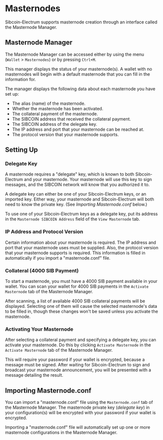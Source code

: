 # Masternodes

Sibcoin-Electrum supports masternode creation through an interface called the Masternode Manager.

## Masternode Manager

The Masternode Manager can be accessed either by using the menu (`Wallet` > `Masternodes`) or
by pressing `Ctrl+M`.

This manager displays the status of your masternode(s). A wallet with no masternodes will begin
with a default masternode that you can fill in the information for.

The manager displays the following data about each masternode you have set up:

- The alias (name) of the masternode.
- Whether the masternode has been activated.
- The collateral payment of the masternode.
- The SIBCOIN address that received the collateral payment.
- The SIBCOIN address of the delegate key.
- The IP address and port that your masternode can be reached at.
- The protocol version that your masternode supports.

## Setting Up

### Delegate Key

A masternode requires a "delegate" key, which is known to both Sibcoin-Electrum and your masternode.
Your masternode will use this key to sign messages, and the SIBCOIN network will know that you authorized
it to.

A delegate key can either be one of your Sibcoin-Electrum keys, or an imported key. Either way, your masternode
and Sibcoin-Electrum will both need to know the private key. (See *Importing Masternode.conf* below.)

To use one of your Sibcoin-Electrum keys as a delegate key, put its address in the `Masternode SIBCOIN Address`
field of the `View Masternode` tab.

### IP Address and Protocol Version

Certain information about your masternode is required. The IP address and port that your masternode uses
must be supplied. Also, the protocol version that your masternode supports is required. This information is filled
in automatically if you import a "masternode.conf" file.

### Collateral (4000 SIB Payment)

To start a masternode, you must have a 4000 SIB payment available in your wallet.
You can scan your wallet for 4000 SIB payments in the `Activate Masternode` tab of the Masternode
Manager.

After scanning, a list of available 4000 SIB collateral payments will be displayed. Selecting one
of them will cause the selected masternode's data to be filled in, though these changes won't be saved
unless you activate the masternode.

### Activating Your Masternode

After selecting a collateral payment and specifying a delegate key, you can activate your masternode.
Do this by clicking `Activate Masternode` in the `Activate Masternode` tab of the Masternode Manager.

This will require your password if your wallet is encrypted, because a message must be signed. After
waiting for Sibcoin-Electrum to sign and broadcast your masternode announcement, you will be presented with
a message detailing the result.

## Importing Masternode.conf

You can import a "masternode.conf" file using the `Masternode.conf` tab of the Masternode Manager.
The masternode private key (*delegate key*) in your configuration(s) will be encrypted with your
password if your wallet is encrypted.

Importing a "masternode.conf" file will automatically set up one or more masternode configurations in
the Masternode Manager.
